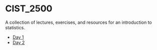 # CIST_2500
A collection of lectures, exercises, and resources for an introduction to statistics. 

* [Day 1](/Day1.md)
* [Day 2](/Day2.md)

